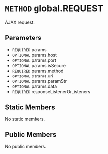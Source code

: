 # `METHOD` global.REQUEST
AJAX request.

## Parameters
* `REQUIRED` params 
* `OPTIONAL` params.host 
* `OPTIONAL` params.port 
* `OPTIONAL` params.isSecure 
* `REQUIRED` params.method 
* `OPTIONAL` params.uri 
* `OPTIONAL` params.paramStr 
* `OPTIONAL` params.data 
* `REQUIRED` responseListenerOrListeners 

## Static Members
No static members.

## Public Members
No public members.

